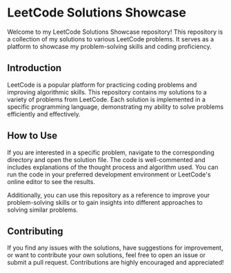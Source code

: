 # LeetCode Solutions Showcase

Welcome to my LeetCode Solutions Showcase repository! This repository is a collection of my solutions to various LeetCode problems. It serves as a platform to showcase my problem-solving skills and coding proficiency.


## Introduction

LeetCode is a popular platform for practicing coding problems and improving algorithmic skills. This repository contains my solutions to a variety of problems from LeetCode. Each solution is implemented in a specific programming language, demonstrating my ability to solve problems efficiently and effectively.

## How to Use

If you are interested in a specific problem, navigate to the corresponding directory and open the solution file. The code is well-commented and includes explanations of the thought process and algorithm used. You can run the code in your preferred development environment or LeetCode's online editor to see the results.

Additionally, you can use this repository as a reference to improve your problem-solving skills or to gain insights into different approaches to solving similar problems.

## Contributing

If you find any issues with the solutions, have suggestions for improvement, or want to contribute your own solutions, feel free to open an issue or submit a pull request. Contributions are highly encouraged and appreciated!


